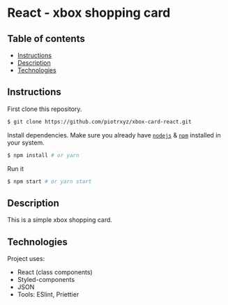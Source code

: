 # React - xbox shopping card

## Table of contents

- [Instructions](#Instructions)
- [Description](#Description)
- [Technologies](#Technologies)

## Instructions

First clone this repository.

```bash
$ git clone https://github.com/piotrxyz/xbox-card-react.git
```

Install dependencies. Make sure you already have [`nodejs`](https://nodejs.org/en/) & [`npm`](https://www.npmjs.com/) installed in your system.

```bash
$ npm install # or yarn
```

Run it

```bash
$ npm start # or yarn start
```

## Description

This is a simple xbox shopping card.

## Technologies

Project uses:

- React (class components)
- Styled-components
- JSON
- Tools: ESlint, Priettier
